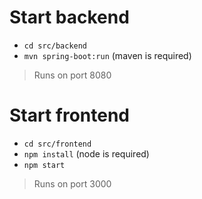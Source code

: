 # Start backend
- ```cd src/backend```
- ```mvn spring-boot:run``` (maven is required)
> Runs on port 8080

# Start frontend
- ```cd src/frontend```
- ```npm install``` (node is required)
- ```npm start```
> Runs on port 3000
